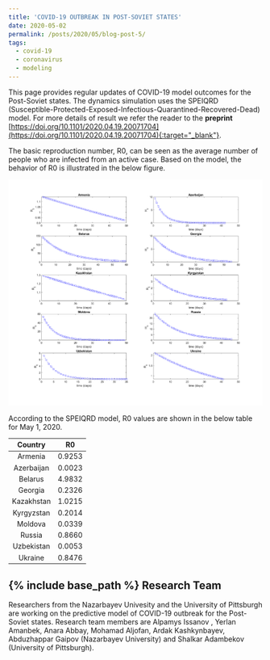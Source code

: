 ```yaml
---
title: 'COVID-19 OUTBREAK IN POST-SOVIET STATES'
date: 2020-05-02
permalink: /posts/2020/05/blog-post-5/
tags:
  - covid-19
  - coronavirus
  - modeling   
---
```


This page provides regular updates of COVID-19 model outcomes for the Post-Soviet states. The dynamics simulation uses the SPEIQRD (Susceptible-Protected-Exposed-Infectious-Quarantined-Recovered-Dead) model. 
For more details of result we refer the reader to the <strong> preprint </strong> [https://doi.org/10.1101/2020.04.19.20071704](https://doi.org/10.1101/2020.04.19.20071704){:target="_blank"}.

The basic reproduction number, R0, can be seen as the average number of people who are infected from an active case. Based on the model, the behavior of R0 is illustrated in the below figure.

![alt text](/files/posts/covid19/R0_all.png "R0")

According to the SPEIQRD model, R0 values are shown in the below table for May 1, 2020.


| Country 	| R0 	|
|:----------:	|:------:	|
| Armenia 	| 0.9253 	|
| Azerbaijan 	| 0.0023 	|
| Belarus 	| 4.9832 	|
| Georgia 	| 0.2326 	|
| Kazakhstan 	| 1.0215 	|
| Kyrgyzstan 	| 0.2014 	|
| Moldova 	| 0.0339 	|
| Russia 	| 0.8660 	|
| Uzbekistan 	| 0.0053 	|
| Ukraine 	| 0.8476 	|


	 
{% include base_path %}
Research Team
-------
Researchers from the Nazarbayev Univesity and the University of Pittsburgh are working on the predictive model of COVID-19 outbreak for the Post-Soviet states. Research team members are 
Alpamys Issanov , Yerlan Amanbek, Anara Abbay, Mohamad Aljofan, Ardak Kashkynbayev, Abduzhappar Gaipov (Nazarbayev University) and Shalkar Adambekov (University of Pittsburgh).

